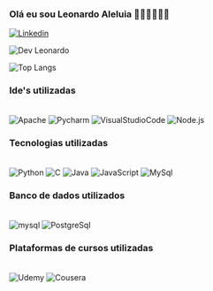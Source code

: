 ### Olá eu sou Leonardo Aleluia 👨🏾‍💻🙋🏾‍♂️

[![Linkedin](https://img.shields.io/badge/LinkedIn-0077B5?style=for-the-badge&logo=linkedin&logoColor=white)](https://www.linkedin.com/in/leonardo-aleluia-50bbb7179/)

![Dev Leonardo](https://github-readme-stats.vercel.app/api?username=leoaleluia&show_icons=true&theme=tokyonight)

![Top Langs](https://github-readme-stats.vercel.app/api/top-langs/?username=leoaleluia&layout=compact)

### Ide's utilizadas
<div style="dysplay: inline_block"><br/>
    <img align="center" alt="Apache" src="https://img.shields.io/badge/apache%20netbeans-1B6AC6?style=for-the-badge&logo=apache%20netbeans%20IDE&logoColor=white"/>
    <img align="center" alt="Pycharm" src="https://img.shields.io/badge/PyCharm-000000.svg?&style=for-the-badge&logo=PyCharm&logoColor=white"/>
    <img align="center" alt="VisualStudioCode" src="https://img.shields.io/badge/Visual_Studio_Code-0078D4?style=for-the-badge&logo=visual%20studio%20code&logoColor=white"/>
    <img align="center" alt="Node.js" src="https://img.shields.io/badge/Node.js-43853D?style=for-the-badge&logo=node.js&logoColor=white"/>


### Tecnologias utilizadas
 <div style="dysplay: inline_block"><br/>
    <img align="center" alt="Python" src="https://img.shields.io/badge/Python-3776AB?style=for-the-badge&logo=python&logoColor=white"/>
    <img align="center" alt="C" src="https://img.shields.io/badge/C-00599C?style=for-the-badge&logo=c&logoColor=white"/>
    <img align="center" alt="Java" src="https://img.shields.io/badge/Java-ED8B00?style=for-the-badge&logo=openjdk&logoColor=white"/>
    <img align="center" alt="JavaScript" src="https://img.shields.io/badge/JavaScript-F7DF1E?style=for-the-badge&logo=JavaScript&logoColor=white"/>
    <img align="center" alt="MySql" src="https://img.shields.io/badge/MySQL-00000F?style=for-the-badge&logo=mysql&logoColor=white"/>



### Banco de dados utilizados

 <div style="dysplay: inline_block"><br/>
    <img align="center" alt="mysql" src="https://img.shields.io/badge/MySQL-005C84?style=for-the-badge&logo=mysql&logoColor=white"/>
    <img align="center" alt="PostgreSql" src="https://img.shields.io/badge/PostgreSQL-316192?style=for-the-badge&logo=postgresql&logoColor=white"/>
    


### Plataformas de cursos utilizadas

 <div style="dysplay: inline_block"><br/>
    <img align="center" alt="Udemy" src="https://img.shields.io/badge/Udemy-EC5252?style=for-the-badge&logo=Udemy&logoColor=white"/>
    <img align="center" alt="Cousera" src="https://img.shields.io/badge/Coursera-0056D2?style=for-the-badge&logo=Coursera&logoColor=white"/>
    

